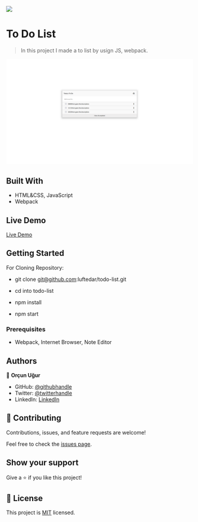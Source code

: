 ![](https://img.shields.io/badge/Microverse-blueviolet)

# To Do List

> In this project I made a to list by usign JS, webpack.

![screenshot](./app_screenshot.png)


## Built With

- HTML&CSS, JavaScript
- Webpack

## Live Demo

[Live Demo](https://luftedar.github.io/todo-list/dist/)

## Getting Started

For Cloning Repository:

- git clone git@github.com:luftedar/todo-list.git

- cd into todo-list

- npm install

- npm start


### Prerequisites

- Webpack, Internet Browser, Note Editor

## Authors

👤 **Orçun Uğur**

- GitHub: [@githubhandle](https://github.com/luftedar)
- Twitter: [@twitterhandle](https://twitter.com/OrcunUgur2)
- LinkedIn: [LinkedIn](https://www.linkedin.com/in/or%C3%A7un-u%C4%9Fur-089148181/)

## 🤝 Contributing

Contributions, issues, and feature requests are welcome!

Feel free to check the [issues page](../../issues/).

## Show your support

Give a ⭐️ if you like this project!

## 📝 License

This project is [MIT](./MIT.md) licensed.
